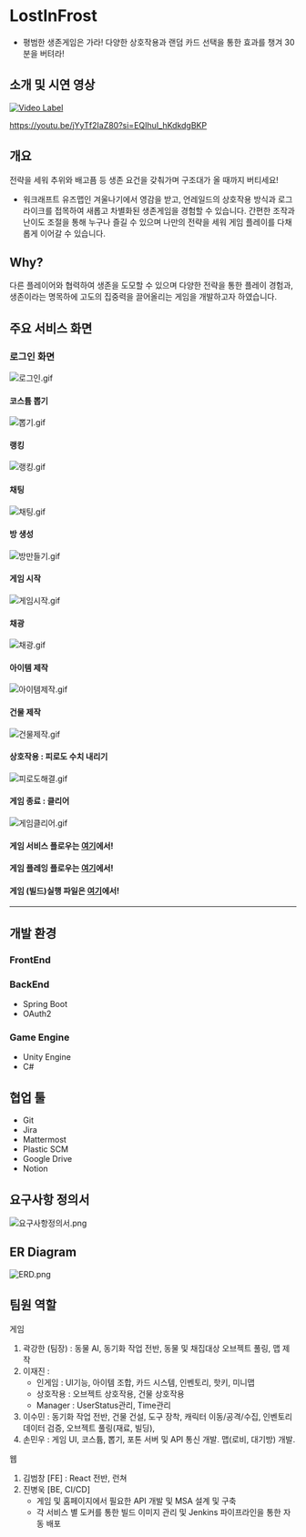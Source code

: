 # LostInFrost
- 평범한 생존게임은 가라! 다양한 상호작용과 랜덤 카드 선택을 통한 효과를 챙겨 30분을 버텨라! 

## 소개 및 시연 영상
[![Video Label](http://img.youtube.com/vi/jYyTf2IaZ80/0.jpg)](https://youtu.be/jYyTf2IaZ80)

https://youtu.be/jYyTf2IaZ80?si=EQIhuI_hKdkdgBKP
## 개요
전략을 세워 추위와 배고픔 등 생존 요건을 갖춰가며 구조대가 올 때까지 버티세요!
 - 워크래프트 유즈맵인 겨울나기에서 영감을 받고, 언레일드의 상호작용 방식과 로그라이크를 접목하여 새롭고 차별화된 생존게임을 경험할 수 있습니다. 간편한 조작과 난이도 조절을 통해 누구나 즐길 수 있으며 나만의 전략을 세워 게임 플레이를 다채롭게 이어갈 수 있습니다.

## Why?
다른 플레이어와 협력하여 생존을 도모할 수 있으며 다양한 전략을 통한 플레이 경험과, 생존이라는 명목하에 고도의 집중력을 끌어올리는 게임을 개발하고자 하였습니다. 

## 주요 서비스 화면
### 로그인 화면
![로그인.gif](./산출물/InGameGif/로그인.gif)
#### 코스튬 뽑기
![뽑기.gif](./산출물/InGameGif/뽑기.gif)
#### 랭킹
![랭킹.gif](./산출물/InGameGif/유저랭킹.gif)
#### 채팅
![채팅.gif](./산출물/InGameGif/채팅.gif)
#### 방 생성
![방만들기.gif](./산출물/InGameGif/방만들기.gif)
#### 게임 시작
![게임시작.gif](./산출물/InGameGif/게임시작.gif)
#### 채광
![채광.gif](./산출물/InGameGif/채광.gif)
#### 아이템 제작
![아이템제작.gif](./산출물/InGameGif/아이템제작.gif)
#### 건물 제작
![건물제작.gif](./산출물/InGameGif/건물제작.gif)
#### 상호작용 : 피로도 수치 내리기
![피로도해결.gif](./산출물/InGameGif/피로도해결.gif)
#### 게임 종료 : 클리어
![게임클리어.gif](./산출물/InGameGif/게임클리어.gif)
#### 게임 서비스 플로우는 [여기](https://github.com/suminzzang/LostInFrost/blob/master/%EC%82%B0%EC%B6%9C%EB%AC%BC/GAMEPLAYING_README.md)에서!
#### 게임 플레잉 플로우는 [여기](https://github.com/suminzzang/LostInFrost/blob/master/%EC%82%B0%EC%B6%9C%EB%AC%BC/GAMESERVICE_README.md)에서!

#### 게임 (빌드)실행 파일은 [여기](https://drive.google.com/file/d/1iaUEOmaEvWR93LeBZ2TKRu2au-JNrJv_/view)에서!

---

## 개발 환경
### FrontEnd
### BackEnd
- Spring Boot
- OAuth2
### Game Engine
- Unity Engine
- C#

## 협업 툴
- Git
- Jira
- Mattermost
- Plastic SCM
- Google Drive
- Notion
## 요구사항 정의서
![요구사항정의서.png](./산출물/요구사항정의서.png)

## ER Diagram
![ERD.png](./산출물/ERD.png)

## 팀원 역할
게임
1. 곽강한 (팀장) : 동물 AI, 동기화 작업 전반, 동물 및 채집대상 오브젝트 풀링, 맵 제작
2. 이재진 : 
    - 인게임 : UI기능, 아이템 조합, 카드 시스템, 인벤토리, 핫키, 미니맵
    - 상호작용 : 오브젝트 상호작용, 건물 상호작용
    - Manager : UserStatus관리, Time관리
3. 이수민 : 동기화 작업 전반, 건물 건설, 도구 장착, 캐릭터 이동/공격/수집, 인벤토리 데이터 검증, 오브젝트 풀링(재료, 빌딩), 
4. 손민우 : 게임 UI, 코스튬, 뽑기, 포톤 서버 및 API 통신 개발. 맵(로비, 대기방) 개발.
   
웹
1. 김범창 [FE] : React 전반, 런쳐
2. 진병욱 [BE, CI/CD]
    - 게임 및 홈페이지에서 필요한 API 개발 및 MSA 설계 및 구축
    - 각 서비스 별 도커를 통한 빌드 이미지 관리 및 Jenkins 파이프라인을 통한 자동 배포

